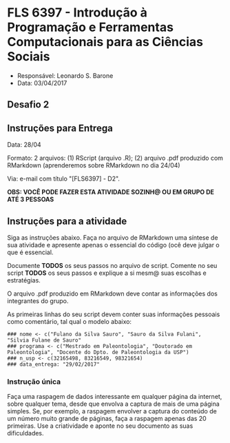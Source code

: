 #  FLS 6397 - Introdução à Programação e Ferramentas Computacionais para as Ciências Sociais

- Responsável: Leonardo S. Barone
- Data: 03/04/2017

## Desafio 2

## Instruções para Entrega

Data: 28/04

Formato: 2 arquivos: (1) RScript (arquivo .R); (2) arquivo .pdf produzido com RMarkdown (aprenderemos sobre RMarkdown no dia 24/04)

Via: e-mail com título "[FLS6397] - D2".

__OBS: VOCÊ PODE FAZER ESTA ATIVIDADE SOZINH@ OU EM GRUPO DE ATÉ 3 PESSOAS__

## Instruções para a atividade

Siga as instruções abaixo. Faça no arquivo de RMarkdown uma síntese de sua atividade e apresente apenas o essencial do código (ocê deve julgar o que é essencial.

Documente __TODOS__ os seus passos no arquivo de script. Comente no seu script __TODOS__ os seus passos e explique a si mesm@ suas escolhas e estratégias.

O arquivo .pdf produzido em RMarkdown deve contar as informações dos integrantes do grupo.

As primeiras linhas do seu script devem conter suas informações pessoais como comentário, tal qual o modelo abaixo:

```{r}
### nome <- c("Fulano da Silva Sauro", "Sauro da Silva Fulani", "Silvia Fulane de Sauro"
### programa <- c("Mestrado em Paleontologia", "Doutorado em Paleontologia", "Docente do Dpto. de Paleontologia da USP")
### n_usp <- c(32165498, 83216549, 98321654)
### data_entrega: "29/02/2017"
```

### Instrução única

Faça uma raspagem de dados interessante em qualquer página da internet, sobre qualquer tema, desde que envolva a captura de mais de uma página simples. Se, por exemplo, a raspagem envolver a captura do conteúdo de um número muito grande de páginas, faça a raspagem apenas das 20 primeiras. Use a criatividade e aponte no seu documento as suas dificuldades.

